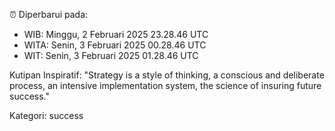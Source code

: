 ⏰ Diperbarui pada:
- WIB: Minggu, 2 Februari 2025 23.28.46 UTC
- WITA: Senin, 3 Februari 2025 00.28.46 UTC
- WIT: Senin, 3 Februari 2025 01.28.46 UTC

Kutipan Inspiratif:
"Strategy is a style of thinking, a conscious and deliberate process, an intensive implementation system, the science of insuring future success."


Kategori: success

